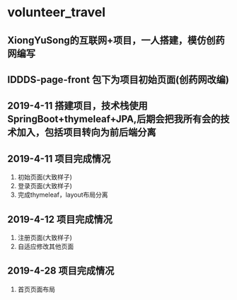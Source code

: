 # volunteer_travel

## XiongYuSong的互联网+项目，一人搭建，模仿创药网编写

## IDDDS-page-front 包下为项目初始页面(创药网改编)

## 2019-4-11 搭建项目，技术栈使用SpringBoot+thymeleaf+JPA,后期会把我所有会的技术加入，包括项目转向为前后端分离

## 2019-4-11 项目完成情况
1. 初始页面(大致样子)
2. 登录页面(大致样子)
3. 完成thymeleaf，layout布局分离

## 2019-4-12 项目完成情况
1. 注册页面(大致样子)
2. 自适应修改其他页面

## 2019-4-28 项目完成情况
1. 首页页面布局
